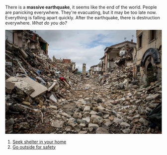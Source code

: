 There is a **massive earthquake**, it seems like the end of the world. People are panicking everywhere. They're evacuating, but it may be too late now. Everything is falling apart quickly. After the earthquake, there is destruction everywhere. _What do you do?_

<img src="earthquake.jpeg" alt="house fallen apart and lots of damage">

1. [Seek shelter in your home](../inside/collapse.md)
2. [Go outside for safety](../outside/destruction.md)

